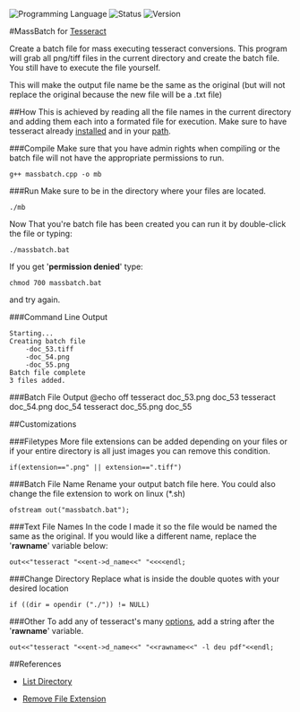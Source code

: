 <!-- using shields.io for status buttons -->
![Programming Language](https://img.shields.io/badge/Language-C++-black.svg)
![Status](https://img.shields.io/badge/Status-Passing-green.svg)
![Version](https://img.shields.io/badge/Version-1.0-blue.svg)

#MassBatch for [Tesseract](https://github.com/tesseract-ocr/tesseract)

Create a batch file for mass executing tesseract conversions. This program will grab all png/tiff files in the current directory and create the batch file. You still have to execute the file yourself.

This will make the output file name be the same as the original (but will not replace the original because the new file will be a .txt file)

##How
This is achieved by reading all the file names in the current directory and adding them each into a formated file for execution. Make sure to have tesseract already [installed](https://github.com/tesseract-ocr/tesseract/wiki#installation) and in your [path](https://www.google.com/search?q=add+directory+to+path+windows). 

###Compile
Make sure that you have admin rights when compiling or the batch file will not have the appropriate permissions to run.

	g++ massbatch.cpp -o mb 
	
###Run
Make sure to be in the directory where your files are located.
	
	./mb
	
Now That you're batch file has been created you can run it by double-click the file or typing:
	
	./massbatch.bat

If you get '**permission denied**' type:

	chmod 700 massbatch.bat

and try again.

###Command Line Output

	Starting...
	Creating batch file
		-doc_53.tiff
		-doc_54.png
		-doc_55.png
	Batch file complete
	3 files added.

###Batch File Output 
	@echo off
	tesseract doc_53.png doc_53
	tesseract doc_54.png doc_54
	tesseract doc_55.png doc_55
	
##Customizations

###Filetypes
More file extensions can be added depending on your files or if your entire directory is all just images you can remove this condition.

	if(extension==".png" || extension==".tiff")
		
###Batch File Name
Rename your output batch file here. You could also change the file extension to work on linux (*.sh)

	ofstream out("massbatch.bat");
	
###Text File Names
In the code I made it so the file would be named the same as the original. If you would like a different name, replace the '**rawname**' variable below:

	out<<"tesseract "<<ent->d_name<<" "<<<<endl;
	
###Change Directory
Replace what is inside the double quotes with your desired location

	if ((dir = opendir ("./")) != NULL)
	
###Other
To add any of tesseract's many [options](https://github.com/tesseract-ocr/tesseract/wiki#running-tesseract), add a string after the '**rawname**' variable.

	out<<"tesseract "<<ent->d_name<<" "<<rawname<<" -l deu pdf"<<endl;
	
##References
* [List Directory](http://stackoverflow.com/a/612176)

* [Remove File Extension](http://stackoverflow.com/a/6417880)